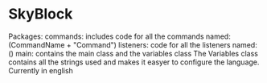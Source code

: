 # SkyBlock


Packages:
  commands:
    includes code for all the commands named: (CommandName + "Command")
  listeners:
   code for all the listeners named: ()
  main:
    contains the main class and the variables class
      The Variables class contains all the strings used and makes it easyer to configure the language. Currently in english
